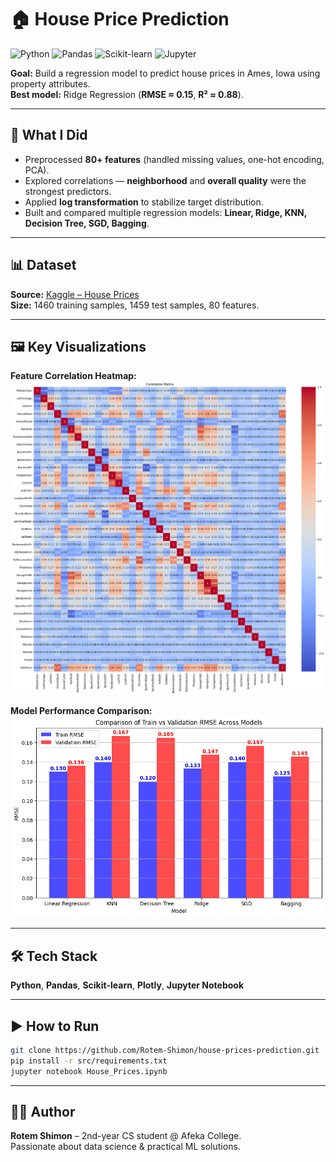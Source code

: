 # 🏠 House Price Prediction

![Python](https://img.shields.io/badge/Python-3.10-blue?logo=python) ![Pandas](https://img.shields.io/badge/Pandas-Data%20Processing-yellow?logo=pandas) ![Scikit-learn](https://img.shields.io/badge/Scikit--learn-ML-orange?logo=scikit-learn) ![Jupyter](https://img.shields.io/badge/Jupyter-Notebook-red?logo=jupyter)

**Goal:** Build a regression model to predict house prices in Ames, Iowa using property attributes.  
**Best model:** Ridge Regression (**RMSE ≈ 0.15**, **R² ≈ 0.88**).  

---

## 🔹 What I Did
- Preprocessed **80+ features** (handled missing values, one-hot encoding, PCA).
- Explored correlations — **neighborhood** and **overall quality** were the strongest predictors.
- Applied **log transformation** to stabilize target distribution.
- Built and compared multiple regression models: **Linear, Ridge, KNN, Decision Tree, SGD, Bagging**.

---

## 📊 Dataset
**Source:** [Kaggle – House Prices](https://www.kaggle.com/c/house-prices-advanced-regression-techniques)  
**Size:** 1460 training samples, 1459 test samples, 80 features.

---

## 🖼️ Key Visualizations
**Feature Correlation Heatmap:**  
![](images/heatmap_correlation.png)

**Model Performance Comparison:**  
![](images/model_rmse_comparison.png)

---

## 🛠️ Tech Stack
**Python**, **Pandas**, **Scikit-learn**, **Plotly**, **Jupyter Notebook**

---

## ▶️ How to Run
```bash
git clone https://github.com/Rotem-Shimon/house-prices-prediction.git
pip install -r src/requirements.txt
jupyter notebook House_Prices.ipynb
```

---

## 👨‍💻 Author
**Rotem Shimon** – 2nd-year CS student @ Afeka College.  
Passionate about data science & practical ML solutions.
